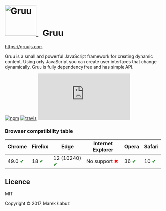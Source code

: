 <h1>
<a href="https://gruujs.com" target="_blank" style="margin-right:15px">
<img alt="Gruu" title="Gruu" src="https://gruujs.com/images/logo.png" width="100"/>
</a>
Gruu
</h1>


https://gruujs.com

Gruu is a small and powerful JavaScript framework for creating dynamic content. Using only JavaScript you can create user interfaces that change dynamically. Gruu is fully dependency free and has simple API.

[![npm](https://img.shields.io/npm/v/gruujs.svg)](http://npm.im/gruujs)
[![travis](https://travis-ci.org/MarekLabuz/gruu.svg?branch=master)](https://travis-ci.org/MarekLabuz/gruu)
[![gzip size](http://img.badgesize.io/https://gruujs.com/gruu.js?compression=gzip)](https://gruujs.com/gruu.js)


### Browser compatibility table

| Chrome | Firefox | Edge | Internet Explorer | Opera | Safari |
|---|---|---|---|---|---|
| 49.0 <span style="color:green">✔</span> | 18 <span style="color:green">✔</span> | 12 (10240) <span style="color:green">✔</span> | No support <span style="color:red">✖</span> | 36 <span style="color:green">✔</span> | 10 <span style="color:green">✔</span> |

## Licence

MIT

Copyright © 2017, Marek Łabuz